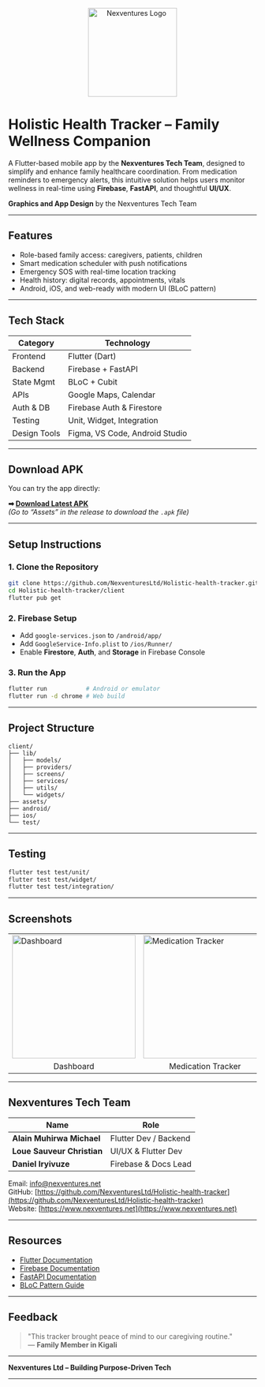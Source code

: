 <p align="center">
  <img src="https://github.com/user-attachments/assets/6d96fe51-d566-4fb7-acb1-cacc764af8a4" alt="Nexventures Logo" width="180"/>
</p>

# **Holistic Health Tracker – Family Wellness Companion**

A Flutter-based mobile app by the **Nexventures Tech Team**, designed to simplify and enhance family healthcare coordination. From medication reminders to emergency alerts, this intuitive solution helps users monitor wellness in real-time using **Firebase**, **FastAPI**, and thoughtful **UI/UX**.

**Graphics and App Design** by the Nexventures Tech Team

---

## **Features**

- Role-based family access: caregivers, patients, children  
- Smart medication scheduler with push notifications  
- Emergency SOS with real-time location tracking  
- Health history: digital records, appointments, vitals  
- Android, iOS, and web-ready with modern UI (BLoC pattern)

---

## **Tech Stack**

| Category     | Technology                     |
| ------------ | ------------------------------ |
| Frontend     | Flutter (Dart)                 |
| Backend      | Firebase + FastAPI             |
| State Mgmt   | BLoC + Cubit                   |
| APIs         | Google Maps, Calendar          |
| Auth & DB    | Firebase Auth & Firestore      |
| Testing      | Unit, Widget, Integration      |
| Design Tools | Figma, VS Code, Android Studio |

---

## **Download APK**

You can try the app directly:

**➡ [Download Latest APK](https://github.com/NexventuresLtd/Holistic-health-tracker/releases/latest)**  
*(Go to “Assets” in the release to download the `.apk` file)*

---

## **Setup Instructions**

### 1. Clone the Repository

```bash
git clone https://github.com/NexventuresLtd/Holistic-health-tracker.git
cd Holistic-health-tracker/client
flutter pub get
```

### 2. Firebase Setup

- Add `google-services.json` to `/android/app/`
- Add `GoogleService-Info.plist` to `/ios/Runner/`
- Enable **Firestore**, **Auth**, and **Storage** in Firebase Console

### 3. Run the App

```bash
flutter run           # Android or emulator
flutter run -d chrome # Web build
```

---

## **Project Structure**

```
client/
├── lib/
│   ├── models/
│   ├── providers/
│   ├── screens/
│   ├── services/
│   ├── utils/
│   └── widgets/
├── assets/
├── android/
├── ios/
└── test/
```

---

## **Testing**

```bash
flutter test test/unit/
flutter test test/widget/
flutter test test/integration/
```

---

## **Screenshots**

<table>
  <tr>
    <td><img src="https://github.com/user-attachments/assets/15df9537-217e-4b47-88d1-d3650eb07865" alt="Dashboard" width="250"/></td>
    <td><img src="https://github.com/user-attachments/assets/a5ed8545-b317-410c-9c7b-45bfad3cf012" alt="Medication Tracker" width="250"/></td>
    <td><img src="https://github.com/user-attachments/assets/6e62c7ab-1b99-42d0-81f2-fbe9aeb81304" alt="SOS Button" width="250"/></td>
  </tr>
  <tr>
    <td align="center">Dashboard</td>
    <td align="center">Medication Tracker</td>
    <td align="center">SOS Button</td>
  </tr>
</table>

---

## **Nexventures Tech Team**

| Name                       | Role                  |
| -------------------------- | --------------------- |
| **Alain Muhirwa Michael**  | Flutter Dev / Backend |
| **Loue Sauveur Christian** | UI/UX & Flutter Dev   |
| **Daniel Iryivuze**        | Firebase & Docs Lead  |

Email: [info@nexventures.net](mailto:info@nexventures.net)  
GitHub: [https://github.com/NexventuresLtd/Holistic-health-tracker](https://github.com/NexventuresLtd/Holistic-health-tracker)  
Website: [https://www.nexventures.net](https://www.nexventures.net)

---

## **Resources**

- [Flutter Documentation](https://flutter.dev/docs)  
- [Firebase Documentation](https://firebase.google.com/docs)  
- [FastAPI Documentation](https://fastapi.tiangolo.com)  
- [BLoC Pattern Guide](https://bloclibrary.dev/#/)

---

## **Feedback**

> "This tracker brought peace of mind to our caregiving routine."  
> — **Family Member in Kigali**

---

**Nexventures Ltd – Building Purpose-Driven Tech**

---
